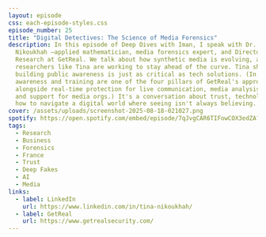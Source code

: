 ```yaml
---
layout: episode
css: each-episode-styles.css
episode_number: 25
title: "Digital Detectives: The Science of Media Forensics"
description: In this episode of Deep Dives with Iman, I speak with Dr. Tina
  Nikoukhah —applied mathematician, media forensics expert, and Director of
  Research at GetReal. We talk about how synthetic media is evolving, and how
  researchers like Tina are working to stay ahead of the curve. Tina shares why
  building public awareness is just as critical as tech solutions. (In fact,
  awareness and training are one of the four pillars of GetReal's approach,
  alongside real-time protection for live communication, media analysis tools,
  and support for media orgs.) It's a conversation about trust, technology, and
  how to navigate a digital world where seeing isn't always believing.
cover: /assets/uploads/screenshot-2025-08-18-021027.png
spotify: https://open.spotify.com/embed/episode/7qJvgCAR6TIFowCOX3edZA?utm_source=generator
tags:
  - Research
  - Business
  - Forensics
  - France
  - Trust
  - Deep Fakes
  - AI
  - Media
links:
  - label: LinkedIn
    url: https://www.linkedin.com/in/tina-nikoukhah/
  - label: GetReal
    url: https://www.getrealsecurity.com/
---
```

